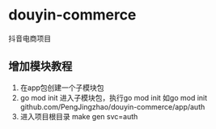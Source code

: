 # douyin-commerce
抖音电商项目

## 增加模块教程
1. 在app包创建一个子模块包
2. go mod init
进入子模块包，执行go mod init
如go mod init github.com/PengJingzhao/douyin-commerce/app/auth
3. 进入项目根目录
make gen svc=auth